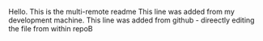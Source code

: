 Hello.  This is the multi-remote readme
This line was added from my development machine.
This line was added from github - direectly editing the file from within repoB
